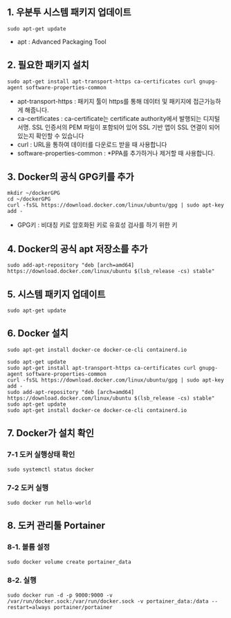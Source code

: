 ## 1. 우분투 시스템 패키지 업데이트
```
sudo apt-get update
```
- apt : Advanced Packaging Tool
## 2. 필요한 패키지 설치
```
sudo apt-get install apt-transport-https ca-certificates curl gnupg-agent software-properties-common
```
- apt-transport-https : 패키지 툴이 https를 통해 데이터 및 패키지에 접근가능하게 해줍니다.
- ca-certificates : ca-certificate는 certificate authority에서 발행되는 디지털 서명. SSL 인증서의 PEM 파일이 포함되어 있어 SSL 기반 앱이 SSL 연결이 되어있는지 확인할 수 있습니다
- curl : URL을 통하여 데이터를 다운로드 받을 때 사용합니다
- software-properties-common : *PPA를 추가하거나 제거할 때 사용합니다.
## 3. Docker의 공식 GPG키를 추가
```
mkdir ~/dockerGPG
cd ~/dockerGPG
curl -fsSL https://download.docker.com/linux/ubuntu/gpg | sudo apt-key add -
```
- GPG키 : 비대칭 키로 암호화된 키로 유효성 검사를 하기 위한 키
## 4. Docker의 공식 apt 저장소를 추가
```
sudo add-apt-repository "deb [arch=amd64] https://download.docker.com/linux/ubuntu $(lsb_release -cs) stable"
```
## 5. 시스템 패키지 업데이트
```
sudo apt-get update
```
## 6. Docker 설치
```
sudo apt-get install docker-ce docker-ce-cli containerd.io
```

```
sudo apt-get update
sudo apt-get install apt-transport-https ca-certificates curl gnupg-agent software-properties-common
curl -fsSL https://download.docker.com/linux/ubuntu/gpg | sudo apt-key add -
sudo add-apt-repository "deb [arch=amd64] https://download.docker.com/linux/ubuntu $(lsb_release -cs) stable"
sudo apt-get update
sudo apt-get install docker-ce docker-ce-cli containerd.io
```

## 7. Docker가 설치 확인
### 7-1 도커 실행상태 확인
```
sudo systemctl status docker
```
### 7-2 도커 실행
```
sudo docker run hello-world
```

## 8. 도커 관리툴 Portainer
### 8-1. 볼륨 설정
```
sudo docker volume create portainer_data
```
### 8-2. 실행
```
sudo docker run -d -p 9000:9000 -v /var/run/docker.sock:/var/run/docker.sock -v portainer_data:/data --restart=always portainer/portainer
```
